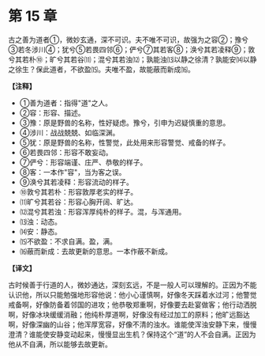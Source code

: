 # 第 15 章

古之善为道者①，微妙玄通，深不可识。夫不唯不可识，故强为之容②；豫兮③若冬涉川④；犹兮⑤若畏四邻⑥；俨兮⑦其若客⑧；涣兮其若凌释⑨；敦兮其若朴⑩；旷兮其若谷⑾；混兮其若浊⑿；孰能浊⒀以静之徐清？孰能安⒁以静之徐生？保此道者，不欲盈⒂。夫唯不盈，故能蔽而新成⒃。

**【注释】**

- ①善为道者：指得"道"之人。
- ②容：形容、描述。
- ③豫：原是野兽的名称，性好疑虑。豫兮，引申为迟疑慎重的意思。
- ④涉川：战战兢兢、如临深渊。
- ⑤犹：原是野兽的名称，性警觉，此处用来形容警觉、戒备的样子。
- ⑥若畏四邻：形容不敢妄动。
- ⑦俨兮：形容端谨、庄严、恭敬的样子。
- ⑧客：一本作"容"，当为客之误。
- ⑨涣兮其若凌释：形容流动的样子。
- ⑩敦兮其若朴：形容敦厚老实的样子。
- ⑾旷兮其若谷：形容心胸开阔、旷达。
- ⑿混兮其若浊：形容浑厚纯朴的样子。混，与浑通用。
- ⒀浊：动态。
- ⒁安：静态。
- ⒂不欲盈：不求自满。盈，满。
- ⒃蔽而新成：去故更新的意思。一本作蔽不新成。

**【译文】**

古时候善于行道的人，微妙通达，深刻玄远，不是一般人可以理解的。正因为不能认识他，所以只能勉强地形容他说：他小心谨慎啊，好像冬天踩着水过河；他警觉戒备啊，好像防备着邻国的进攻；他恭敬郑重啊，好像要去赴宴做客；他行动洒脱啊，好像冰块缓缓消融；他纯朴厚道啊，好像没有经过加工的原料；他旷远豁达啊，好像深幽的山谷；他浑厚宽容，好像不清的浊水。谁能使浑浊安静下来，慢慢澄清？谁能使安静变动起来，慢慢显出生机？保持这个“道”的人不会自满。正因为他从不自满，所以能够去故更新。

